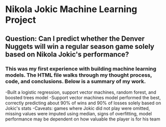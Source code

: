 # Nikola Jokic Machine Learning Project

## Question: Can I predict whether the Denver Nuggets will win a regular season game solely based on Nikola Jokic's performance? 

### This was my first experience with building machine learning models. The HTML file walks through my thought process, code, and conclusions. Below is a summary of my work.

-Built a logistic regression, support vector machines, random forest, and boosted trees model
-Support vector machines model performed the best, correctly predicting about 90% of wins and 90% of losses solely based on Jokic's stats
-Caveats: games where Jokic did not play were omitted, missing values were imputed using median, signs of overfitting, model performance may be dependent on how valuable the player is for his team

